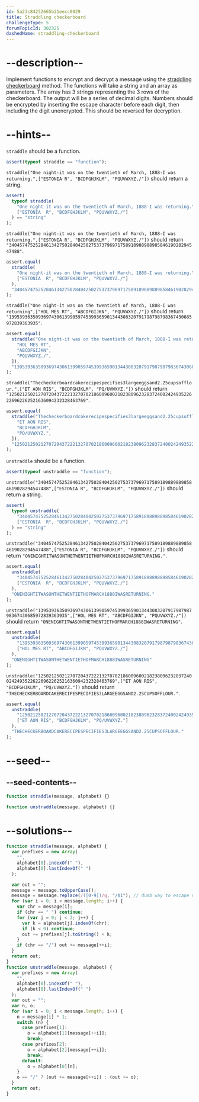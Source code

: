 ```yaml
---
id: 5a23c84252665b21eecc8029
title: Straddling checkerboard
challengeType: 5
forumTopicId: 302325
dashedName: straddling-checkerboard
---
```


# --description--

Implement functions to encrypt and decrypt a message using the [straddling checkerboard](https://en.wikipedia.org/wiki/Straddling_checkerboard) method. The functions will take a string and an array as parameters. The array has 3 strings representing the 3 rows of the checkerboard. The output will be a series of decimal digits. Numbers should be encrypted by inserting the escape character before each digit, then including the digit unencrypted. This should be reversed for decryption.

# --hints--

`straddle` should be a function.

```js
assert(typeof straddle == "function");
```

`straddle("One night-it was on the twentieth of March, 1888-I was returning.",["ESTONIA R", "BCDFGHJKLM", "PQUVWXYZ./"])` should return a string.

```js
assert(
  typeof straddle(
    "One night-it was on the twentieth of March, 1888-I was returning.",
    ["ESTONIA  R", "BCDFGHJKLM", "PQUVWXYZ./"]
  ) == "string"
);
```

`straddle("One night-it was on the twentieth of March, 1888-I was returning.",["ESTONIA R", "BCDFGHJKLM", "PQUVWXYZ./"])` should return `"34045747525284613427502840425027537379697175891898898898584619028294547488"`.

```js
assert.equal(
  straddle(
    "One night-it was on the twentieth of March, 1888-I was returning.",
    ["ESTONIA  R", "BCDFGHJKLM", "PQUVWXYZ./"]
  ),
  "34045747525284613427502840425027537379697175891898898898584619028294547488"
);
```

`straddle("One night-it was on the twentieth of March, 1888-I was returning",["HOL MES RT", "ABCDFGIJKN", "PQUVWXYZ./"])` should return `"139539363509369743061399059745399365901344308320791798798798367430685972839363935"`.

```js
assert.equal(
  straddle("One night-it was on the twentieth of March, 1888-I was returning", [
    "HOL MES RT",
    "ABCDFGIJKN",
    "PQUVWXYZ./",
  ]),
  "139539363509369743061399059745399365901344308320791798798798367430685972839363935"
);
```

`straddle("Thecheckerboardcakerecipespecifies3largeeggsand2.25cupsofflour.",["ET AON RIS", "BCDFGHJKLM", "PQ/UVWXYZ."])` should return `"125021250212707204372221327070218600960021823809623283724002424935226226962262521636094232328463769"`.

```js
assert.equal(
  straddle("Thecheckerboardcakerecipespecifies3largeeggsand2.25cupsofflour.", [
    "ET AON RIS",
    "BCDFGHJKLM",
    "PQ/UVWXYZ.",
  ]),
  "125021250212707204372221327070218600960021823809623283724002424935226226962262521636094232328463769"
);
```

`unstraddle` should be a function.

```js
assert(typeof unstraddle == "function");
```

`unstraddle("34045747525284613427502840425027537379697175891898898898584619028294547488",["ESTONIA R", "BCDFGHJKLM", "PQUVWXYZ./"])` should return a string.

```js
assert(
  typeof unstraddle(
    "34045747525284613427502840425027537379697175891898898898584619028294547488",
    ["ESTONIA  R", "BCDFGHJKLM", "PQUVWXYZ./"]
  ) == "string"
);
```

`unstraddle("34045747525284613427502840425027537379697175891898898898584619028294547488",["ESTONIA R", "BCDFGHJKLM", "PQUVWXYZ./"])` should return `"ONENIGHTITWASONTHETWENTIETHOFMARCH1888IWASRETURNING."`.

```js
assert.equal(
  unstraddle(
    "34045747525284613427502840425027537379697175891898898898584619028294547488",
    ["ESTONIA  R", "BCDFGHJKLM", "PQUVWXYZ./"]
  ),
  "ONENIGHTITWASONTHETWENTIETHOFMARCH1888IWASRETURNING."
);
```

`unstraddle("139539363509369743061399059745399365901344308320791798798798367430685972839363935",["HOL MES RT", "ABCDFGIJKN", "PQUVWXYZ./"])` should return `"ONENIGHTITWASONTHETWENTIETHOFMARCH1888IWASRETURNING"`.

```js
assert.equal(
  unstraddle(
    "139539363509369743061399059745399365901344308320791798798798367430685972839363935",
    ["HOL MES RT", "ABCDFGIJKN", "PQUVWXYZ./"]
  ),
  "ONENIGHTITWASONTHETWENTIETHOFMARCH1888IWASRETURNING"
);
```

`unstraddle("125021250212707204372221327070218600960021823809623283724002424935226226962262521636094232328463769",["ET AON RIS", "BCDFGHJKLM", "PQ/UVWXYZ."])` should return `"THECHECKERBOARDCAKERECIPESPECIFIES3LARGEEGGSAND2.25CUPSOFFLOUR."`.

```js
assert.equal(
  unstraddle(
    "125021250212707204372221327070218600960021823809623283724002424935226226962262521636094232328463769",
    ["ET AON RIS", "BCDFGHJKLM", "PQ/UVWXYZ."]
  ),
  "THECHECKERBOARDCAKERECIPESPECIFIES3LARGEEGGSAND2.25CUPSOFFLOUR."
);
```

# --seed--

## --seed-contents--

```js
function straddle(message, alphabet) {}

function unstraddle(message, alphabet) {}
```

# --solutions--

```js
function straddle(message, alphabet) {
  var prefixes = new Array(
    "",
    alphabet[0].indexOf(" "),
    alphabet[0].lastIndexOf(" ")
  );

  var out = "";
  message = message.toUpperCase();
  message = message.replace(/([0-9])/g, "/$1"); // dumb way to escape numbers
  for (var i = 0; i < message.length; i++) {
    var chr = message[i];
    if (chr == " ") continue;
    for (var j = 0; j < 3; j++) {
      var k = alphabet[j].indexOf(chr);
      if (k < 0) continue;
      out += prefixes[j].toString() + k;
    }
    if (chr == "/") out += message[++i];
  }
  return out;
}
function unstraddle(message, alphabet) {
  var prefixes = new Array(
    "",
    alphabet[0].indexOf(" "),
    alphabet[0].lastIndexOf(" ")
  );
  var out = "";
  var n, o;
  for (var i = 0; i < message.length; i++) {
    n = message[i] * 1;
    switch (n) {
      case prefixes[1]:
        o = alphabet[1][message[++i]];
        break;
      case prefixes[2]:
        o = alphabet[2][message[++i]];
        break;
      default:
        o = alphabet[0][n];
    }
    o == "/" ? (out += message[++i]) : (out += o);
  }
  return out;
}
```
